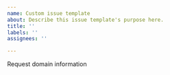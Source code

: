 ```yaml
---
name: Custom issue template
about: Describe this issue template's purpose here.
title: ''
labels: ''
assignees: ''

---
```


Request domain information

